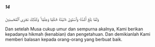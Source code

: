 ##### 14

<span class="ayah">وَلَمَّا بَلَغَ أَشُدَّهُۥ وَٱسْتَوَىٰٓ ءَاتَيْنَٰهُ حُكْمًۭا وَعِلْمًۭا ۚ وَكَذَٰلِكَ نَجْزِى ٱلْمُحْسِنِينَ</span>

<span class="ayah_translation">Dan setelah Musa cukup umur dan sempurna akalnya, Kami berikan kepadanya hikmah (kenabian) dan pengetahuan. Dan demikianlah Kami memberi balasan kepada orang-orang yang berbuat baik.</span>
